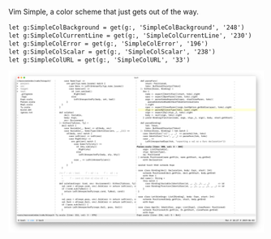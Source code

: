 Vim Simple, a color scheme that just gets out of the way.

```vim
let g:SimpleColBackground = get(g:, 'SimpleColBackground', '248')
let g:SimpleColCurrentLine = get(g:, 'SimpleColCurrentLine', '230')
let g:SimpleColError = get(g:, 'SimpleColError', '196')
let g:SimpleColScalar = get(g:, 'SimpleColScalar', '238')
let g:SimpleColURL = get(g:, 'SimpleColURL', '33')
```

<img src="./docs/screenshot-01.png" />
